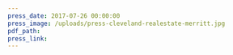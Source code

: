 ```yaml
---
press_date: 2017-07-26 00:00:00
press_image: /uploads/press-cleveland-realestate-merritt.jpg
pdf_path:
press_link:
---
```

